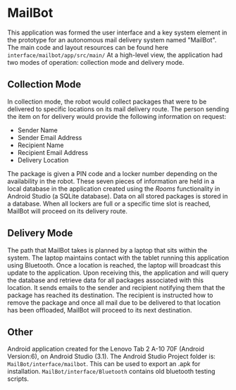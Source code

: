 MailBot
=======

This application was formed the user interface and a key system element in the prototype for an autonomous mail delivery system named "MailBot".
The main code and layout resources can be found here `interface/mailbot/app/src/main/` At a high-level view, the application had two modes of 
operation: collection mode and delivery mode. 

Collection Mode
---------------
In collection mode, the robot would collect packages that were to be delivered to specific locations on its mail delivery route. The person sending 
the item on for delivery would provide the following information on request: 

* Sender Name 
* Sender Email Address
* Recipient Name
* Recipient Email Address
* Delivery Location

The package is given a PIN code and a locker number depending on the availability in the robot. These seven pieces of information are held in a local 
database in the application created using the _Rooms_ functionality in Android Studio (a SQLite database). Data on all stored packages is stored in a 
database. When all lockers are full or a specific time slot is reached, MailBot will proceed on its delivery route. 

Delivery Mode
-------------

The path that MailBot takes is planned by a laptop that sits within the system. The laptop maintains contact with the tablet running this application 
using Bluetooth. Once a location is reached, the laptop will broadcast this update to the application. Upon receiving this, the application and will 
query the database and retrieve data for all packages associated with this location. It sends emails to the sender and recipient notifying them that the 
package has reached its destination. The recipient is instructed how to remove the package and once all mail due to be delivered to that location has 
been offloaded, MailBot will proceed to its next destination. 


Other 
-----
Android application created for the Lenovo Tab 2 A-10 70F (Android Version:6), on Android Studio (3.1).
The Android Studio Project folder is: `MailBot/interface/mailbot`. This can be used to export an .apk for installation.
`MailBot/interface/Bluetooth` contains old bluetooth testing scripts.
